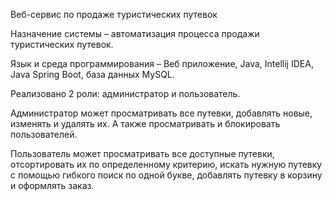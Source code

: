 Веб-сервис по продаже туристических путевок

Назначение системы – автоматизация процесса продажи туристических путевок.

Язык и среда программирования – Веб приложение, Java, Intellij IDEA, Java Spring Boot, база данных MySQL.


Реализовано 2 роли: администратор и пользователь.

Администратор может просматривать все путевки, добавлять новые, изменять и удалять их. А также просматривать и блокировать пользователей.

Пользователь может просматривать все доступные путевки, отсортировать их по определенному критерию, искать нужную путевку с помощью гибкого поиск по одной букве,
добавлять путевку в корзину и оформлять заказ.
